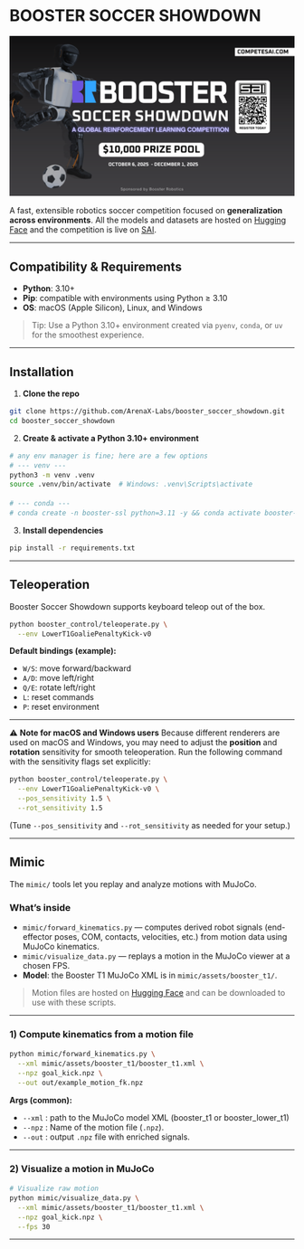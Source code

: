 # BOOSTER SOCCER SHOWDOWN

![Booster Soccer Showdown Banner](resources/comp.png)  

A fast, extensible robotics soccer competition focused on **generalization across environments**. All the models and datasets are hosted on [Hugging Face](https://huggingface.co/SaiResearch) and the competition is live on [SAI](https://competesai.com/competitions/cmp_xnSCxcJXQclQ).

---

## Compatibility & Requirements

* **Python**: 3.10+
* **Pip**: compatible with environments using Python ≥ 3.10
* **OS**: macOS (Apple Silicon), Linux, and Windows

> Tip: Use a Python 3.10+ environment created via `pyenv`, `conda`, or `uv` for the smoothest experience.

---

## Installation

1. **Clone the repo**

```bash
git clone https://github.com/ArenaX-Labs/booster_soccer_showdown.git
cd booster_soccer_showdown
```

2. **Create & activate a Python 3.10+ environment**

```bash
# any env manager is fine; here are a few options
# --- venv ---
python3 -m venv .venv
source .venv/bin/activate  # Windows: .venv\Scripts\activate

# --- conda ---
# conda create -n booster-ssl python=3.11 -y && conda activate booster-ssl
```

3. **Install dependencies**

```bash
pip install -r requirements.txt
```

---

## Teleoperation

Booster Soccer Showdown supports keyboard teleop out of the box.

```bash
python booster_control/teleoperate.py \
  --env LowerT1GoaliePenaltyKick-v0 
```

**Default bindings (example):**

* `W/S`: move forward/backward
* `A/D`: move left/right
* `Q/E`: rotate left/right
* `L`: reset commands
* `P`: reset environment

---

⚠️ **Note for macOS and Windows users**
Because different renderers are used on macOS and Windows, you may need to adjust the **position** and **rotation** sensitivity for smooth teleoperation.
Run the following command with the sensitivity flags set explicitly:

```bash
python booster_control/teleoperate.py \
  --env LowerT1GoaliePenaltyKick-v0 \
  --pos_sensitivity 1.5 \
  --rot_sensitivity 1.5
```

(Tune `--pos_sensitivity` and `--rot_sensitivity` as needed for your setup.)

---

## Mimic

The `mimic/` tools let you replay and analyze motions with MuJoCo.

### What’s inside

* `mimic/forward_kinematics.py` — computes derived robot signals (end-effector poses, COM, contacts, velocities, etc.) from motion data using MuJoCo kinematics.
* `mimic/visualize_data.py` — replays a motion in the MuJoCo viewer at a chosen FPS.
* **Model**: the Booster T1 MuJoCo XML is in `mimic/assets/booster_t1/`.

> Motion files are hosted on [Hugging Face](https://huggingface.co/datasets/SaiResearch/booster_dataset) and can be downloaded to use with these scripts. 

---

### 1) Compute kinematics from a motion file

```bash
python mimic/forward_kinematics.py \
  --xml mimic/assets/booster_t1/booster_t1.xml \
  --npz goal_kick.npz \
  --out out/example_motion_fk.npz
```

**Args (common):**

* `--xml` : path to the MuJoCo model XML (booster_t1 or booster_lower_t1)
* `--npz` : Name of the motion file (`.npz`).
* `--out` : output `.npz` file with enriched signals.

---

### 2) Visualize a motion in MuJoCo

```bash
# Visualize raw motion
python mimic/visualize_data.py \
  --xml mimic/assets/booster_t1/booster_t1.xml \
  --npz goal_kick.npz \
  --fps 30
```
---